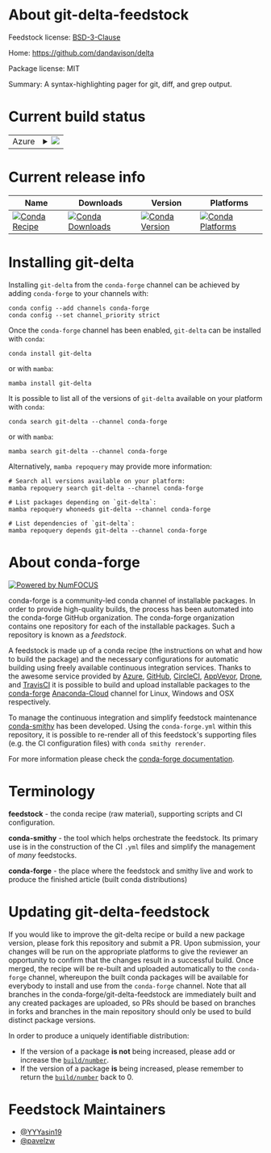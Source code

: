 About git-delta-feedstock
=========================

Feedstock license: [BSD-3-Clause](https://github.com/conda-forge/git-delta-feedstock/blob/main/LICENSE.txt)

Home: https://github.com/dandavison/delta

Package license: MIT

Summary: A syntax-highlighting pager for git, diff, and grep output.

Current build status
====================


<table>
    
  <tr>
    <td>Azure</td>
    <td>
      <details>
        <summary>
          <a href="https://dev.azure.com/conda-forge/feedstock-builds/_build/latest?definitionId=18906&branchName=main">
            <img src="https://dev.azure.com/conda-forge/feedstock-builds/_apis/build/status/git-delta-feedstock?branchName=main">
          </a>
        </summary>
        <table>
          <thead><tr><th>Variant</th><th>Status</th></tr></thead>
          <tbody><tr>
              <td>linux_64</td>
              <td>
                <a href="https://dev.azure.com/conda-forge/feedstock-builds/_build/latest?definitionId=18906&branchName=main">
                  <img src="https://dev.azure.com/conda-forge/feedstock-builds/_apis/build/status/git-delta-feedstock?branchName=main&jobName=linux&configuration=linux%20linux_64_" alt="variant">
                </a>
              </td>
            </tr><tr>
              <td>linux_aarch64</td>
              <td>
                <a href="https://dev.azure.com/conda-forge/feedstock-builds/_build/latest?definitionId=18906&branchName=main">
                  <img src="https://dev.azure.com/conda-forge/feedstock-builds/_apis/build/status/git-delta-feedstock?branchName=main&jobName=linux&configuration=linux%20linux_aarch64_" alt="variant">
                </a>
              </td>
            </tr><tr>
              <td>linux_ppc64le</td>
              <td>
                <a href="https://dev.azure.com/conda-forge/feedstock-builds/_build/latest?definitionId=18906&branchName=main">
                  <img src="https://dev.azure.com/conda-forge/feedstock-builds/_apis/build/status/git-delta-feedstock?branchName=main&jobName=linux&configuration=linux%20linux_ppc64le_" alt="variant">
                </a>
              </td>
            </tr><tr>
              <td>osx_64</td>
              <td>
                <a href="https://dev.azure.com/conda-forge/feedstock-builds/_build/latest?definitionId=18906&branchName=main">
                  <img src="https://dev.azure.com/conda-forge/feedstock-builds/_apis/build/status/git-delta-feedstock?branchName=main&jobName=osx&configuration=osx%20osx_64_" alt="variant">
                </a>
              </td>
            </tr><tr>
              <td>osx_arm64</td>
              <td>
                <a href="https://dev.azure.com/conda-forge/feedstock-builds/_build/latest?definitionId=18906&branchName=main">
                  <img src="https://dev.azure.com/conda-forge/feedstock-builds/_apis/build/status/git-delta-feedstock?branchName=main&jobName=osx&configuration=osx%20osx_arm64_" alt="variant">
                </a>
              </td>
            </tr><tr>
              <td>win_64</td>
              <td>
                <a href="https://dev.azure.com/conda-forge/feedstock-builds/_build/latest?definitionId=18906&branchName=main">
                  <img src="https://dev.azure.com/conda-forge/feedstock-builds/_apis/build/status/git-delta-feedstock?branchName=main&jobName=win&configuration=win%20win_64_" alt="variant">
                </a>
              </td>
            </tr>
          </tbody>
        </table>
      </details>
    </td>
  </tr>
</table>

Current release info
====================

| Name | Downloads | Version | Platforms |
| --- | --- | --- | --- |
| [![Conda Recipe](https://img.shields.io/badge/recipe-git--delta-green.svg)](https://anaconda.org/conda-forge/git-delta) | [![Conda Downloads](https://img.shields.io/conda/dn/conda-forge/git-delta.svg)](https://anaconda.org/conda-forge/git-delta) | [![Conda Version](https://img.shields.io/conda/vn/conda-forge/git-delta.svg)](https://anaconda.org/conda-forge/git-delta) | [![Conda Platforms](https://img.shields.io/conda/pn/conda-forge/git-delta.svg)](https://anaconda.org/conda-forge/git-delta) |

Installing git-delta
====================

Installing `git-delta` from the `conda-forge` channel can be achieved by adding `conda-forge` to your channels with:

```
conda config --add channels conda-forge
conda config --set channel_priority strict
```

Once the `conda-forge` channel has been enabled, `git-delta` can be installed with `conda`:

```
conda install git-delta
```

or with `mamba`:

```
mamba install git-delta
```

It is possible to list all of the versions of `git-delta` available on your platform with `conda`:

```
conda search git-delta --channel conda-forge
```

or with `mamba`:

```
mamba search git-delta --channel conda-forge
```

Alternatively, `mamba repoquery` may provide more information:

```
# Search all versions available on your platform:
mamba repoquery search git-delta --channel conda-forge

# List packages depending on `git-delta`:
mamba repoquery whoneeds git-delta --channel conda-forge

# List dependencies of `git-delta`:
mamba repoquery depends git-delta --channel conda-forge
```


About conda-forge
=================

[![Powered by
NumFOCUS](https://img.shields.io/badge/powered%20by-NumFOCUS-orange.svg?style=flat&colorA=E1523D&colorB=007D8A)](https://numfocus.org)

conda-forge is a community-led conda channel of installable packages.
In order to provide high-quality builds, the process has been automated into the
conda-forge GitHub organization. The conda-forge organization contains one repository
for each of the installable packages. Such a repository is known as a *feedstock*.

A feedstock is made up of a conda recipe (the instructions on what and how to build
the package) and the necessary configurations for automatic building using freely
available continuous integration services. Thanks to the awesome service provided by
[Azure](https://azure.microsoft.com/en-us/services/devops/), [GitHub](https://github.com/),
[CircleCI](https://circleci.com/), [AppVeyor](https://www.appveyor.com/),
[Drone](https://cloud.drone.io/welcome), and [TravisCI](https://travis-ci.com/)
it is possible to build and upload installable packages to the
[conda-forge](https://anaconda.org/conda-forge) [Anaconda-Cloud](https://anaconda.org/)
channel for Linux, Windows and OSX respectively.

To manage the continuous integration and simplify feedstock maintenance
[conda-smithy](https://github.com/conda-forge/conda-smithy) has been developed.
Using the ``conda-forge.yml`` within this repository, it is possible to re-render all of
this feedstock's supporting files (e.g. the CI configuration files) with ``conda smithy rerender``.

For more information please check the [conda-forge documentation](https://conda-forge.org/docs/).

Terminology
===========

**feedstock** - the conda recipe (raw material), supporting scripts and CI configuration.

**conda-smithy** - the tool which helps orchestrate the feedstock.
                   Its primary use is in the construction of the CI ``.yml`` files
                   and simplify the management of *many* feedstocks.

**conda-forge** - the place where the feedstock and smithy live and work to
                  produce the finished article (built conda distributions)


Updating git-delta-feedstock
============================

If you would like to improve the git-delta recipe or build a new
package version, please fork this repository and submit a PR. Upon submission,
your changes will be run on the appropriate platforms to give the reviewer an
opportunity to confirm that the changes result in a successful build. Once
merged, the recipe will be re-built and uploaded automatically to the
`conda-forge` channel, whereupon the built conda packages will be available for
everybody to install and use from the `conda-forge` channel.
Note that all branches in the conda-forge/git-delta-feedstock are
immediately built and any created packages are uploaded, so PRs should be based
on branches in forks and branches in the main repository should only be used to
build distinct package versions.

In order to produce a uniquely identifiable distribution:
 * If the version of a package **is not** being increased, please add or increase
   the [``build/number``](https://docs.conda.io/projects/conda-build/en/latest/resources/define-metadata.html#build-number-and-string).
 * If the version of a package **is** being increased, please remember to return
   the [``build/number``](https://docs.conda.io/projects/conda-build/en/latest/resources/define-metadata.html#build-number-and-string)
   back to 0.

Feedstock Maintainers
=====================

* [@YYYasin19](https://github.com/YYYasin19/)
* [@pavelzw](https://github.com/pavelzw/)

